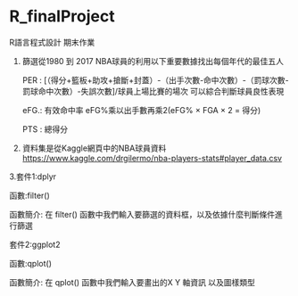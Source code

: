 # R_finalProject
R語言程式設計 期末作業

1. 篩選從1980 到 2017 NBA球員的利用以下重要數據找出每個年代的最佳五人

    PER : [（得分+籃板+助攻+搶斷+封蓋）-（出手次數-命中次數）-（罰球次數-罰球命中次數）-失誤次數]/球員上場比賽的場次 可以綜合判斷球員良性表現
    
    eFG.: 有效命中率 eFG%乘以出手數再乘2(eFG% × FGA × 2 = 得分)
    
    PTS : 總得分
    
 
2. 資料集是從Kaggle網頁中的NBA球員資料 https://www.kaggle.com/drgilermo/nba-players-stats#player_data.csv

3.套件1:dplyr

   函數:filter()

   函數簡介: 在 filter() 函數中我們輸入要篩選的資料框，以及依據什麼判斷條件進行篩選
   
  套件2:ggplot2

   函數:qplot()

   函數簡介: 在 qplot() 函數中我們輸入要畫出的X Y 軸資訊 以及圖樣類型 
   
